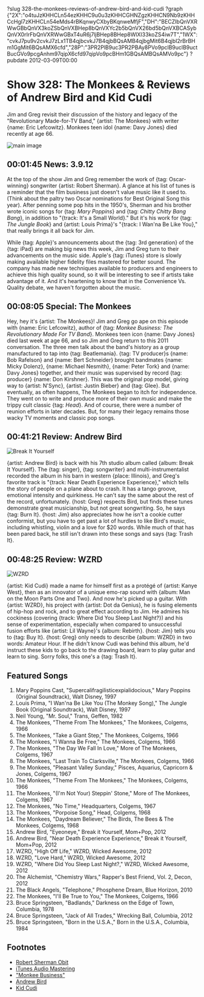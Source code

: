 ?slug 328-the-monkees-reviews-of-andrew-bird-and-kid-cudi
?graph {"2X":"o4tuJzKHHCLn54ezKHHC9u0u3zKHHCGHNZgzKHHCN9Nb9zKHHCcHgl7zKHHCLn54eMds4rBKqnwyCXbyBKqnweMfjF","DH":"BECZIbQnVXRWwGBbQnVX3koZSbQnVXBHep8bQnVXYc2b5bQnVX26bd5bQnVXBCASybQnVX0rIrFbQnVXRWwGBxT4uR6j7ljBHep8BHep8WlXI33koZS4iw7T","1WX":"cvkJ7pu9v2cvkJ7zLx1TB4qjbcvkJ7B4qjbBQsAMB4qjbgMit6B4qjbI2rBrBHm1GgMit6BQsAMX6cfd","28P":"3PR2PlB9uc3PR2PBAy8PVo9pclB9uclB9uctBucGVo9pcgAnhm97qipX6cfd97qipVo9pcBHm1GBQsAMBQsAMVo9pc"}
?pubdate 2012-03-09T00:00

# Show 328: The Monkees & Reviews of Andrew Bird and Kid Cudi
Jim and Greg revisit their discussion of the history and legacy of the "Revolutionary Made-for-TV Band," {artist: The Monkees} with writer {name: Eric Lefcowitz}. Monkees teen idol {name: Davy Jones} died recently at age 66.

![main image](https://static.soundopinions.org/images/2011/themonkees.jpg)

## 00:01:45 News: 3.9.12
At the top of the show Jim and Greg remember the work of {tag: Oscar-winning} songwriter {artist: Robert Sherman}. A glance at his list of tunes is a reminder that the film business just doesn't value music like it used to. (Think about the paltry two Oscar nominations for Best Original Song this year). After penning some pop hits in the 1950's, Sherman and his brother wrote iconic songs for {tag: *Mary Poppins*} and {tag: *Chitty Chitty Bang Bang*}, in addition to "{track: It's a Small World}." But it's his work for {tag: *The Jungle Book*} and {artist: Louis Prima}'s "{track: I Wan'na Be Like You}," that really brings it all back for Jim. 

While {tag: Apple}'s announcements about the {tag: 3rd generation} of the {tag: iPad} are making big news this week, Jim and Greg turn to their advancements on the music side. Apple's {tag: iTunes} store is slowly making available higher fidelity files mastered for better sound. The company has made new techniques available to producers and engineers to achieve this high quality sound, so it will be interesting to see if artists take advantage of it. And it's heartening to know that in the Convenience Vs. Quality debate, we haven't forgotten about the music.

## 00:08:05 Special: The Monkees
Hey, hey it's {artist: The Monkees}! Jim and Greg go ape on this episode with {name: Eric Lefcowitz}, author of {tag: *Monkee Business: The Revolutionary Made For TV Band*}. Monkees teen icon {name: Davy Jones} died last week at age 66, and so Jim and Greg return to this 2011 conversation. The three men talk about the band's history as a group manufactured to tap into {tag: Beatlemania}. {tag: TV producer}s {name: Bob Rafelson} and {name: Bert Schneider} brought bandmates {name: Micky Dolenz}, {name: Michael Nesmith}, {name: Peter Tork} and {name: Davy Jones} together, and their music was supervised by record {tag: producer} {name: Don Kirshner}. This was the original pop model, giving way to {artist: N'Sync}, {artist: Justin Bieber} and {tag: Glee}. But eventually, as often happens, The Monkees began to itch for independence. They went on to write and produce more of their own music and make the trippy cult classic {tag: *Head*}. And of course, there were a number of reunion efforts in later decades. But, for many their legacy remains those wacky TV moments and classic pop songs.

## 00:41:21 Review: Andrew Bird
![Break It Yourself](https://static.soundopinions.org/assets/328/1WX0.jpg)

{artist: Andrew Bird} is back with his 7th studio album called {album: Break It Yourself}. The {tag: singer}, {tag: songwriter} and multi-instrumentalist recorded the album in his barn in western {place: Illinois}, and Greg's favorite track is "{track: Near Death Experience Experience}," which tells the story of people on a plane about to crash. It has a tango groove, emotional intensity and quirkiness. He can't say the same about the rest of the record, unfortunately. {host: Greg} respects Bird, but finds these tunes demonstrate great musicianship, but not great songwriting. So, he says {tag: Burn It}. {host: Jim} also appreciates how he isn't a cookie cutter conformist, but you have to get past a lot of hurdles to like Bird's music, including whistling, violin and a love for $20 words. While much of that has been pared back, he still isn't drawn into these songs and says {tag: Trash It}.

## 00:48:25 Review: WZRD
![WZRD](https://static.soundopinions.org/assets/328/28P0.jpg)

{artist: Kid Cudi} made a name for himself first as a protégé of {artist: Kanye West}, then as an innovator of a unique emo-rap sound with {album: Man on the Moon Parts One and Two}. And now he's picked up a guitar. With {artist: WZRD}, his project with {artist: Dot da Genius}, he is fusing elements of hip-hop and rock, and to great effect according to Jim. He admires his cockiness (covering {track: Where Did You Sleep Last Night?}) and his sense of experimentation, especially when compared to unsuccessful fusion efforts like {artist: Lil Wayne}'s {album: Rebirth}. {host: Jim} tells you to {tag: Buy It}. {host: Greg} only needs to describe {album: WZRD} in two words: Amateur Hour. If he didn't know Cudi was behind this album, he'd instruct these kids to go back to the drawing board, learn to play guitar and learn to sing. Sorry folks, this one's a {tag: Trash It}.

## Featured Songs
1. Mary Poppins Cast, "Supercalifragilisticexpialidocious," Mary Poppins (Original Soundtrack), Walt Disney, 1997
2. Louis Prima, "I Wan'na Be Like You (The Monkey Song)," The Jungle Book (Original Soundtrack), Walt Disney, 1997
3. Neil Young, "Mr. Soul," Trans, Geffen, 1982
4. The Monkees, "Theme From The Monkees," The Monkees, Colgems, 1966
5. The Monkees, "Take a Giant Step," The Monkees, Colgems, 1966
6. The Monkees, "I Wanna Be Free," The Monkees, Colgems, 1966
7. The Monkees, "The Day We Fall In Love," More of The Monkees, Colgems, 1967
8. The Monkees, "Last Train To Clarksville," The Monkees, Colgems, 1966
9. The Monkees, "Pleasant Valley Sunday," Pisces, Aquarius, Capricorn & Jones, Colgems, 1967
10. The Monkees, "Theme From The Monkees," The Monkees, Colgems, 1966
11. The Monkees, "(I'm Not Your) Steppin' Stone," More of The Monkees, Colgems, 1967
12. The Monkees, "No Time," Headquarters, Colgems, 1967
13. The Monkees, "Porpoise Song," Head, Colgems, 1968
14. The Monkees, "Daydream Believer," The Birds, The Bees & The Monkees, Colgems, 1968
15. Andrew Bird, "Eyeoneye," Break it Yourself, Mom+Pop, 2012
16. Andrew Bird, "Near Death Experience Experience," Break it Yourself, Mom+Pop, 2012
17. WZRD, "High Off Life," WZRD, Wicked Awesome, 2012
18. WZRD, "Love Hard," WZRD, Wicked Awesome, 2012
19. WZRD, "Where Did You Sleep Last Night?," WZRD, Wicked Awesome, 2012
20. The Alchemist, "Chemistry Wars," Rapper's Best Friend, Vol. 2, Decon, 2012
21. The Black Angels, "Telephone," Phosphene Dream, Blue Horizon, 2010
22. The Monkees, "I'll Be True to You," The Monkees, Colgems, 1966
23. Bruce Springsteen, "Badlands," Darkness on the Edge of Town, Columbia, 1978
24. Bruce Springsteen, "Jack of All Trades," Wrecking Ball, Columbia, 2012
25. Bruce Springsteen, "Born in the U.S.A.," Born in the U.S.A., Columbia, 1984

## Footnotes
- [Robert Sherman Obit](http://www.latimes.com/local/obituaries/la-me-robert-sherman-20120307-story.html#page=1)
- [iTunes Audio Mastering](http://arstechnica.com/apple/2012/02/mastered-for-itunes-how-audio-engineers-tweak-tunes-for-the-ipod-age/)
- ["Monkee Business"](http://www.amazon.com/Monkee-Business-Revolutionary-Made-For-TV-Band/dp/0943249007)
- [Andrew Bird](http://www.andrewbird.net/)
- [Kid Cudi](http://www.kidcudi.com/)
